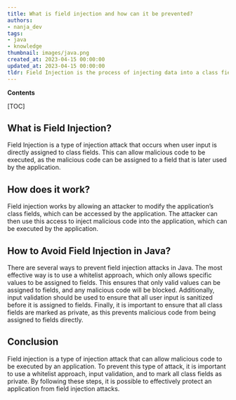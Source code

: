 ```yaml
---
title: What is field injection and how can it be prevented?
authors:
- nanja_dev
tags:
- java
- knowledge
thumbnail: images/java.png
created_at: 2023-04-15 00:00:00
updated_at: 2023-04-15 00:00:00
tldr: Field Injection is the process of injecting data into a class field without using the class constructor, and it can be avoided in Java by making all fields private and using getter/setter methods to access them.
---
```


**Contents**

[TOC]

## What is Field Injection?
Field Injection is a type of injection attack that occurs when user input is directly assigned to class fields. This can allow malicious code to be executed, as the malicious code can be assigned to a field that is later used by the application.

## How does it work?
Field injection works by allowing an attacker to modify the application’s class fields, which can be accessed by the application. The attacker can then use this access to inject malicious code into the application, which can be executed by the application.

## How to Avoid Field Injection in Java?
There are several ways to prevent field injection attacks in Java. The most effective way is to use a whitelist approach, which only allows specific values to be assigned to fields. This ensures that only valid values can be assigned to fields, and any malicious code will be blocked. Additionally, input validation should be used to ensure that all user input is sanitized before it is assigned to fields. Finally, it is important to ensure that all class fields are marked as private, as this prevents malicious code from being assigned to fields directly.

## Conclusion
Field injection is a type of injection attack that can allow malicious code to be executed by an application. To prevent this type of attack, it is important to use a whitelist approach, input validation, and to mark all class fields as private. By following these steps, it is possible to effectively protect an application from field injection attacks.
